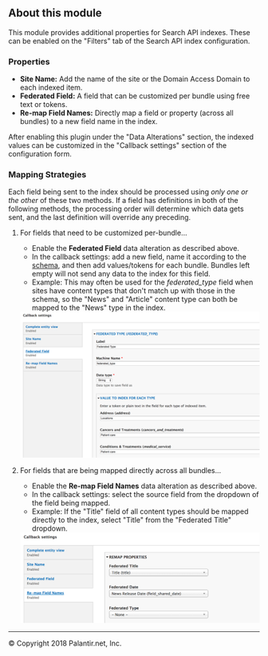 ## About this module

This module provides additional properties for Search API indexes. These can be enabled on the "Filters" tab of the Search API index configuration.

### Properties

* **Site Name:** Add the name of the site or the Domain Access Domain to each indexed item.
* **Federated Field:** A field that can be customized per bundle using free text or tokens.
* **Re-map Field Names:** Directly map a field or property (across all bundles) to a new field name in the index. 

After enabling this plugin under the "Data Alterations" section, the indexed values can be customized in the "Callback settings" section of the configuration form.

### Mapping Strategies

Each field being sent to the index should be processed using _only one or the other_ of these two methods. If a field has definitions in both of the following methods, the processing order will determine which data gets sent, and the last definition will override any preceding.

1. For fields that need to be customized per-bundle...
   * Enable the **Federated Field** data alteration as described above.
   * In the callback settings: add a new field, name it according to the [schema](federated_schema.md), and then add values/tokens for each bundle. Bundles left empty will not send any data to the index for this field.
   * Example: This may often be used for the _federated_type_ field when sites have content types that don't match up with those in the schema, so the "News" and "Article" content type can both be mapped to the "News" type in the index.
   
   <img src="images/federated_field.png" />
   
2. For fields that are being mapped directly across all bundles...
   * Enable the **Re-map Field Names** data alteration as described above.
   * In the callback settings: select the source field from the dropdown of the field being mapped.
   * Example: If the "Title" field of all content types should be mapped directly to the index, select "Title" from the "Federated Title" dropdown.
   
   <img src="images/remap_field_names.png" />

----
© Copyright 2018 Palantir.net, Inc.

